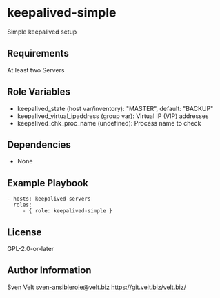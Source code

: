 keepalived-simple
=================

Simple keepalived setup

Requirements
------------

At least two Servers

Role Variables
--------------

- keepalived_state (host var/inventory): "MASTER", default: "BACKUP"
- keepalived_virtual_ipaddress (group var): Virtual IP (VIP) addresses
- keepalived_chk_proc_name (undefined): Process name to check


Dependencies
------------

- None

Example Playbook
----------------

    - hosts: keepalived-servers
      roles:
         - { role: keepalived-simple }

License
-------

GPL-2.0-or-later

Author Information
------------------

Sven Velt <sven-ansiblerole@velt.biz>
https://git.velt.biz/velt.biz/

